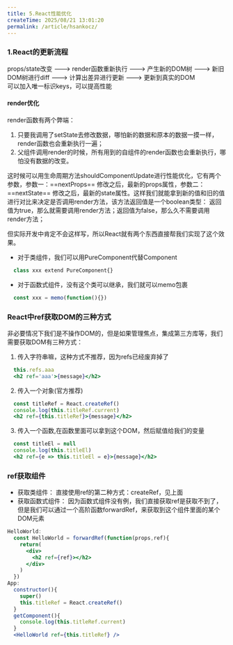 ```yaml
---
title: 5.React性能优化
createTime: 2025/08/21 13:01:20
permalink: /article/hsankocz/
---
```



### 1.React的更新流程
props/state改变 ---> render函数重新执行 ---> 产生新的DOM树 ---> 新旧DOM树进行diff ---> 计算出差异进行更新 ---> 更新到真实的DOM  
可以加入唯一标识keys，可以提高性能

#### render优化
render函数有两个弊端：
1. 只要我调用了setState去修改数据，哪怕新的数据和原本的数据一摸一样，render函数也会重新执行一遍；
2. 父组件调用render的时候，所有用到的自组件的render函数也会重新执行，哪怕没有数据的改变。

这时候可以用生命周期方法shouldComponentUpdate进行性能优化，它有两个参数，参数一：==nextProps== 修改之后，最新的props属性，参数二：==nextState== 修改之后，最新的state属性。这样我们就能拿到新的值和旧的值进行对比来决定是否调用render方法，该方法返回值是一个boolean类型：
返回值为true，那么就需要调用render方法；返回值为false，那么久不需要调用render方法；

但实际开发中肯定不会这样写，所以React就有两个东西直接帮我们实现了这个效果。
- 对于类组件，我们可以用PureComponent代替Component
```jsx
  class xxx extend PureComponent{}
```
- 对于函数式组件，没有这个类可以继承，我们就可以memo包裹
```jsx
  const xxx = memo(function(){})
```

### React中ref获取DOM的三种方式
非必要情况下我们是不操作DOM的，但是如果管理焦点，集成第三方库等，我们需要获取DOM有三种方式：
1. 传入字符串嘛，这种方式不推荐，因为refs已经废弃掉了
```jsx
  this.refs.aaa
  <h2 ref='aaa'>{message}</h2>
```
2. 传入一个对象(官方推荐)
```jsx
  const titleRef = React.createRef()
  console.log(this.titleRef.current)
  <h2 ref={this.titleRef}>{message}</h2>
```
3. 传入一个函数,在函数里面可以拿到这个DOM，然后赋值给我们的变量
```jsx
  const titleEl = null
  console.log(this.titleEl)
  <h2 ref={e => this.titleEl = e}>{message}</h2>
```

### ref获取组件
- 获取类组件：
  直接使用ref的第二种方式：createRef，见上面
- 获取函数式组件：
  因为函数式组件没有例，我们直接获取ref是获取不到了，但是我们可以通过一个高阶函数forwardRef，来获取到这个组件里面的某个DOM元素
```jsx
HelloWorld:
  const HelloWorld = forwardRef(function(props,ref){
    return(
      <div>
        <h2 ref={ref}></h2>
      </div>
    )
  })
App:
  constructor(){
    super()
    this.titleRef = React.createRef()
  }
  getComponent(){
    console.log(this.titleRef.current)
  }
  <HelloWorld ref={this.titleRef} />
```